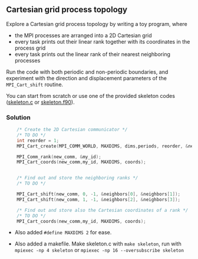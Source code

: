 ## Cartesian grid process topology

Explore a Cartesian grid process topology by writing a toy program, where

- the MPI processes are arranged into a 2D Cartesian grid
- every task prints out their linear rank together with its coordinates
  in the process grid
- every task prints out the linear rank of their nearest neighboring
  processes

Run the code with both periodic and non-periodic boundaries, and experiment
with the direction and displacement parameters of the `MPI_Cart_shift`
routine.

You can start from scratch or use one of the provided skeleton codes
([skeleton.c](skeleton.c) or [skeleton.f90](skeleton.f90)).


### Solution

```c
    /* Create the 2D Cartesian communicator */
    /* TO DO */
    int reorder = 1;
    MPI_Cart_create(MPI_COMM_WORLD, MAXDIMS, dims,periods, reorder, &new_comm);

    MPI_Comm_rank(new_comm, &my_id);
    MPI_Cart_coords(new_comm,my_id, MAXDIMS, coords);


    /* Find out and store the neighboring ranks */
    /* TO DO */

    MPI_Cart_shift(new_comm, 0, -1, &neighbors[0], &neighbors[1]);
    MPI_Cart_shift(new_comm, 1, -1, &neighbors[2], &neighbors[3]);

    /* Find out and store also the Cartesian coordinates of a rank */
    /* TO DO */
    MPI_Cart_coords(new_comm,my_id, MAXDIMS, coords);

```

- Also added `#define MAXDIMS 2` for ease. 

- Also added a makefile. Make skeleton.c with `make skeleton`, run with `mpiexec -np 4 skeleton` or `mpiexec -np 16 --oversubscribe skeleton`
